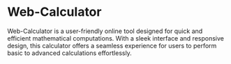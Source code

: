 # Web-Calculator
Web-Calculator is a user-friendly online tool designed for quick and efficient mathematical computations. With a sleek interface and responsive design, this calculator offers a seamless experience for users to perform basic to advanced calculations effortlessly. 
